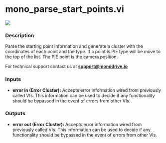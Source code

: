 # mono_parse_start_points.vi

<p class="img_container">
<img class="lg_img" src="../mono_parse_start_points.png"/>
</p>

### Description

Parse the starting point information and generate a cluster with the coordinates of each point and the type.  If a point is PIE type will be move to the top of the list. The PIE point is the camera position.

For technical support contact us at <b>support@monodrive.io</b> 

### Inputs

- **error in (Error Cluster):** Accepts error information wired from previously called VIs. This information can be used to decide if any functionality should be bypassed in the event of errors from other VIs. 

### Outputs

- **error out (Error Cluster):** Accepts error information wired from previously called VIs. This information can be used to decide if any functionality should be bypassed in the event of errors from other VIs. 

<p>&nbsp;</p>
